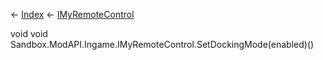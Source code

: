 ← [Index](Api-Index) ← [IMyRemoteControl](Sandbox.ModAPI.Ingame.IMyRemoteControl)

void void Sandbox.ModAPI.Ingame.IMyRemoteControl.SetDockingMode(enabled)()